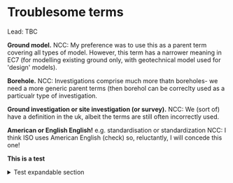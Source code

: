 # Troublesome terms

Lead: TBC

**Ground model.**
NCC: My preference was to use this as a parent term covering all types of model.
However, this term has a narrower meaning in EC7 (for modelling existing ground only, with geotechnical model used for 'design' models).

**Borehole.**
NCC: Investigations comprise much more thatn boreholes- we need a more generic parent terms (then borehol can be correclty used as a particualr type of investigation.

**Ground investigation or site investigation (or survey).**
NCC: We (sort of) have a definition in the uk, albeit the terms are still often incorrectly used.

**American or English English!**
e.g. standardisation or standardization
NCC: I think ISO uses American English (check) so, reluctantly, I will concede this one!

**This is a test**
<details>
  <summary>Test expandable section</summary>
  This is the text in the expandable bit
  </details>
